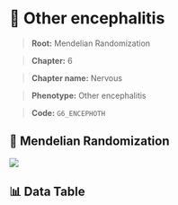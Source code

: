 # 🧪 Other encephalitis

> **Root:** Mendelian Randomization

> **Chapter:** 6  

> **Chapter name:** Nervous

> **Phenotype:** Other encephalitis  

> **Code:** `G6_ENCEPHOTH`

## 🧬 Mendelian Randomization  

<img src="/MR/Figures/Forward/G6_ENCEPHOTH.png"/>

## 📊 Data Table

<CsvTableMRF src="/MR/Data/Forward/G6_ENCEPHOTH.csv"/>

